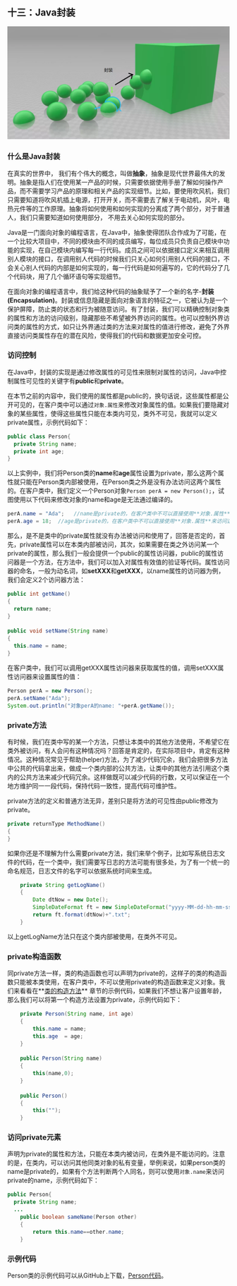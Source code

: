 ## 十三：Java封装

![Java封装](static/5761673-bee43b778610dc9a.png)

### 什么是Java封装
在真实的世界中， 我们有个伟大的概念，叫做**抽象**，抽象是现代世界最伟大的发明。抽象是指人们在使用某一产品的时候，只需要依据使用手册了解如何操作产品，而不需要学习产品的原理和相关产品的实现细节。比如，要使用吹风机，我们只需要知道将吹风机插上电源，打开开关，而不需要去了解关于电动机，风叶，电热元件等的工作原理。抽象将如何使用和如何实现的分离成了两个部分，对于普通人，我们只需要知道如何使用部分， 不用去关心如何实现的部分。

Java是一门面向对象的编程语言，在Java中，抽象使得团队合作成为了可能，在一个比较大项目中，不同的模块由不同的成员编写，每位成员只负责自己模块中功能的实现，在自己模块内编写每一行代码。成员之间可以依据接口定义来相互调用别人模块的接口，在调用别人代码的时候我们只关心如何引用别人代码的接口，不会关心别人代码的内部是如何实现的，每一行代码是如何遍写的，它的代码分了几个代码块，用了几个循环语句等实现细节。

在面向对象的编程语言中，我们给这种代码的抽象赋予了一个新的名字-**封装(Encapsulation)**。封装或信息隐藏是面向对象语言的特征之一，它被认为是一个保护屏障，防止类的状态和行为被随意访问。有了封装，我们可以精确控制对象类的属性和方法的访问级别，隐藏那些不希望被外界访问的属性。也可以控制外界访问类的属性的方式，如只让外界通过类的方法来对属性的值进行修改，避免了外界直接访问类属性存在的潜在风险，使得我们的代码和数据更加安全可控。

### 访问控制
在Java中，封装的实现是通过修改属性的可见性来限制对属性的访问，Java中控制属性可见性的关键字有**public**和**private**。

在本节之前的内容中，我们使用的属性都是public的，换句话说，这些属性都是公开可见的，在客户类中可以通过`对象.属性`来修改对象属性的值。如果我们要隐藏对象的某些属性，使得这些属性只能在本类内可见，类外不可见，我就可以定义private属性，示例代码如下：
```java
public class Person{
  private String name;
  private int age;
}
```
以上实例中，我们将Person类的**name**和**age**属性设置为private，那么这两个属性就只能在Person类内部被使用，在Person类之外是没有办法访问这两个属性的。在客户类中，我们定义一个Person对象`Person perA = new Person();`，试图使用以下代码来修改对象的name和age是无法通过编译的。
```java
perA.name = "Ada";   //name是private的，在客户类中不可以直接使用**对象.属性**来访问这个属性
perA.age = 18;  //age是private的，在客户类中不可以直接使用**对象.属性**来访问这个属性
```
那么，是不是类中的private属性就没有办法被访问和使用了，回答是否定的，首先，private属性可以在本类内部被访问，其次，如果需要在类之外访问某一个private的属性，那么我们一般会提供一个public的属性访问器，public的属性访问器是一个方法，在方法中，我们可以加入对属性有效值的验证等代码。属性访问器的命名，一般为动名词，如**setXXX**和**getXXX**，以name属性的访问器为例，我们会定义2个访问器方法：
```java
public int getName()
{
  return name;
}

public void setName(String name)
{
  this.name = name;
}
```
在客户类中，我们可以调用getXXX属性访问器来获取属性的值，调用setXXX属性访问器来设置属性的值：
```java
Person perA = new Person();
perA.setName("Ada");
System.out.println("对象perA的name: "+perA.getName());
```
### private方法
有时候，我们在类中写的某一个方法，只想让本类中的其他方法使用，不希望它在类外被访问，有人会问有这种情况吗？回答是肯定的，在实际项目中，肯定有这种情况。这种情况常见于帮助(helper)方法，为了减少代码冗余，我们会把很多方法中公共的代码拿出来，做成一个类内部的公共方法，让类中的其他方法引用这个类内的公共方法来减少代码冗余。这样做既可以减少代码的行数，又可以保证在一个地方维护同一一段代码，保持代码一致性，提高代码可维护性。

private方法的定义和普通方法无异，差别只是将方法的可见性由public修改为private。
```java
private returnType MethodName()
{
}
```
如果你还是不理解为什么需要private方法，我们来举个例子，比如写系统日志文件的代码，在一个类中，我们需要写日志的方法可能有很多处，为了有一个统一的命名规范，日志文件的名字可以依据系统时间来生成。
```java
    private String getLogName()
    {
        Date dtNow = new Date();
        SimpleDateFormat ft = new SimpleDateFormat("yyyy-MM-dd-hh-mm-ss");
        return ft.format(dtNow)+".txt";
    }
```
以上getLogName方法只在这个类内部被使用，在类外不可见。

### private构造函数
同private方法一样，类的构造函数也可以声明为private的，这样子的类的构造函数只能被本类使用，在客户类中，不可以使用private的构造函数来定义对象。我们来看看在**[类的构造方法](https://www.jianshu.com/p/898d6bbea8eb?utm_campaign=maleskine&utm_content=note&utm_medium=reader_share&utm_source=qzone)** 章节的示例代码，如果我们不想让客户设置年龄，那么我们可以将第一个构造方法设置为private，示例代码如下：
```java
    private Person(String name, int age)
    {
        this.name = name;
        this.age  = age;
    }

    public Person(String name)
    {
        this(name,0);
    }

    public Person()
    {
        this("");
    }
```
### 访问private元素
声明为private的属性和方法，只能在本类内被访问，在类外是不能访问的。注意的是，在类内，可以访问其他同类对象的私有变量，举例来说，如果person类的name是private的，如果有个方法判断两个人同名，则可以使用`对象.name`来访问private的name，示例代码如下：
```java
public Person{
  private String name;
  ...
    public boolean sameName(Person other)
    {
        return this.name==other.name;
    }
```

### 示例代码
Person类的示例代码可以从GitHub上下载，[Person代码](https://github.com/7788wangzi/IntroJava/blob/master/Person.java)。
